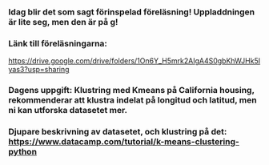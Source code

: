 ### Idag blir det som sagt förinspelad föreläsning! Uppladdningen är lite seg, men den är på g!

### Länk till föreläsningarna:
 https://drive.google.com/drive/folders/1On6Y_H5mrk2AIgA4S0gbKhWJHk5Iyas3?usp=sharing

### Dagens uppgift: Klustring med Kmeans på California housing, rekommenderar att klustra indelat på longitud och latitud, men ni kan utforska datasetet mer.

### Djupare beskrivning av datasetet, och klustring på det: https://www.datacamp.com/tutorial/k-means-clustering-python